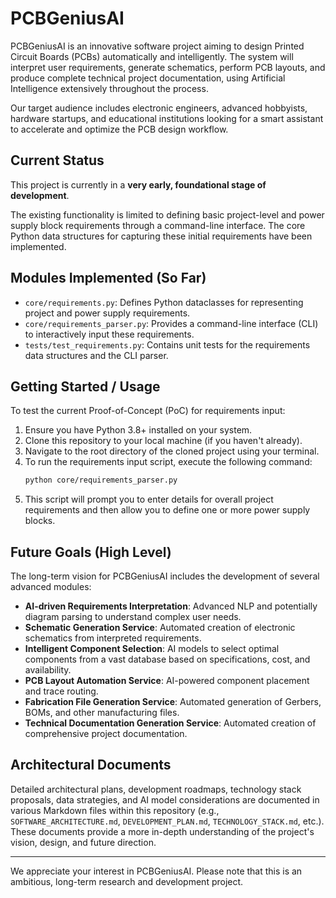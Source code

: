 # PCBGeniusAI

PCBGeniusAI is an innovative software project aiming to design Printed Circuit Boards (PCBs) automatically and intelligently. The system will interpret user requirements, generate schematics, perform PCB layouts, and produce complete technical project documentation, using Artificial Intelligence extensively throughout the process.

Our target audience includes electronic engineers, advanced hobbyists, hardware startups, and educational institutions looking for a smart assistant to accelerate and optimize the PCB design workflow.

## Current Status

This project is currently in a **very early, foundational stage of development**.

The existing functionality is limited to defining basic project-level and power supply block requirements through a command-line interface. The core Python data structures for capturing these initial requirements have been implemented.

## Modules Implemented (So Far)

*   `core/requirements.py`: Defines Python dataclasses for representing project and power supply requirements.
*   `core/requirements_parser.py`: Provides a command-line interface (CLI) to interactively input these requirements.
*   `tests/test_requirements.py`: Contains unit tests for the requirements data structures and the CLI parser.

## Getting Started / Usage

To test the current Proof-of-Concept (PoC) for requirements input:

1.  Ensure you have Python 3.8+ installed on your system.
2.  Clone this repository to your local machine (if you haven't already).
3.  Navigate to the root directory of the cloned project using your terminal.
4.  To run the requirements input script, execute the following command:
    ```bash
    python core/requirements_parser.py
    ```
5.  This script will prompt you to enter details for overall project requirements and then allow you to define one or more power supply blocks.

## Future Goals (High Level)

The long-term vision for PCBGeniusAI includes the development of several advanced modules:

*   **AI-driven Requirements Interpretation**: Advanced NLP and potentially diagram parsing to understand complex user needs.
*   **Schematic Generation Service**: Automated creation of electronic schematics from interpreted requirements.
*   **Intelligent Component Selection**: AI models to select optimal components from a vast database based on specifications, cost, and availability.
*   **PCB Layout Automation Service**: AI-powered component placement and trace routing.
*   **Fabrication File Generation Service**: Automated generation of Gerbers, BOMs, and other manufacturing files.
*   **Technical Documentation Generation Service**: Automated creation of comprehensive project documentation.

## Architectural Documents

Detailed architectural plans, development roadmaps, technology stack proposals, data strategies, and AI model considerations are documented in various Markdown files within this repository (e.g., `SOFTWARE_ARCHITECTURE.md`, `DEVELOPMENT_PLAN.md`, `TECHNOLOGY_STACK.md`, etc.). These documents provide a more in-depth understanding of the project's vision, design, and future direction.

---

We appreciate your interest in PCBGeniusAI. Please note that this is an ambitious, long-term research and development project.
